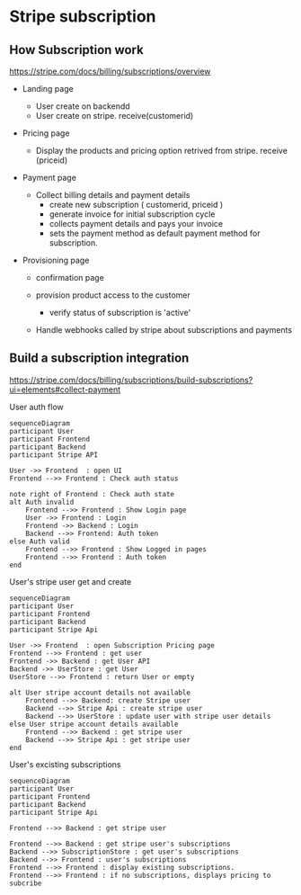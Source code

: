 # Stripe subscription 

## How Subscription work 

https://stripe.com/docs/billing/subscriptions/overview

* Landing page
    - User create on backendd
    - User create on stripe. receive(customerid)

* Pricing page 
    - Display the products and pricing option retrived from stripe. receive (priceid)

* Payment page
    - Collect billing details and payment details 
        - create new subscription ( customerid, priceid )
        - generate invoice for initial subscription cycle
        - collects payment details and pays your invoice 
        - sets the payment method as default payment method for subscription.

* Provisioning page
    - confirmation page 
    - provision product access to the customer
        - verify status of subscription is 'active'

    - Handle webhooks called by stripe about subscriptions and payments    

## Build a subscription integration

https://stripe.com/docs/billing/subscriptions/build-subscriptions?ui=elements#collect-payment

User auth flow

```mermaid
sequenceDiagram
participant User
participant Frontend
participant Backend
participant Stripe API

User ->> Frontend  : open UI
Frontend -->> Frontend : Check auth status

note right of Frontend : Check auth state
alt Auth invalid 
    Frontend -->> Frontend : Show Login page
    User ->> Frontend : Login
    Frontend ->> Backend : Login 
    Backend -->> Frontend: Auth token  
else Auth valid
    Frontend -->> Frontend : Show Logged in pages
    Frontend -->> Frontend : Auth token
end

```

User's stripe user get and create

```mermaid
sequenceDiagram
participant User
participant Frontend
participant Backend
participant Stripe Api

User ->> Frontend  : open Subscription Pricing page
Frontend -->> Frontend : get user
Frontend ->> Backend : get User API
Backend ->> UserStore : get User
UserStore -->> Frontend : return User or empty

alt User stripe account details not available 
    Frontend -->> Backend: create Stripe user
    Backend -->> Stripe Api : create stripe user
    Backend -->> UserStore : update user with stripe user details
else User stripe account details available
    Frontend -->> Backend : get stripe user
    Backend -->> Stripe Api : get stripe user
end

```

User's excisting subscriptions

```mermaid
sequenceDiagram
participant User
participant Frontend
participant Backend
participant Stripe Api

Frontend -->> Backend : get stripe user

Frontend -->> Backend : get stripe user's subscriptions
Backend -->> SubscriptionStore : get user's subscriptions
Backend -->> Frontend : user's subscriptions
Frontend -->> Frontend : display existing subscriptions. 
Frontend -->> Frontend : if no subscriptions, displays pricing to subcribe

```
